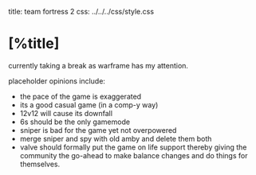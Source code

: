 title: team fortress 2
css:   ../../../css/style.css

[%title]
========

currently taking a break as warframe has my attention.

placeholder opinions include:

- the pace of the game is exaggerated
- its a good casual game (in a comp-y way)
- 12v12 will cause its downfall
- 6s should be the only gamemode
- sniper is bad for the game yet not overpowered
- merge sniper and spy with old amby and delete them both
- valve should formally put the game on life support thereby giving the 
  community the go-ahead to make balance changes and do things for themselves.
